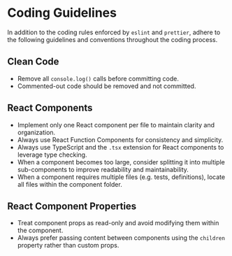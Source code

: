 # Coding Guidelines

In addition to the coding rules enforced by `eslint` and `prettier`, adhere to the following guidelines and conventions
throughout the coding process.

## Clean Code

-   Remove all `console.log()` calls before committing code.
-   Commented-out code should be removed and not committed.

## React Components

-   Implement only one React component per file to maintain clarity and organization.
-   Always use React Function Components for consistency and simplicity.
-   Always use TypeScript and the `.tsx` extension for React components to leverage type checking.
-   When a component becomes too large, consider splitting it into multiple sub-components to improve readability and
    maintainability.
-   When a component requires multiple files (e.g. tests, definitions), locate all files within the component folder.

## React Component Properties

-   Treat component props as read-only and avoid modifying them within the component.
-   Always prefer passing content between components using the `children` property rather than custom props.
